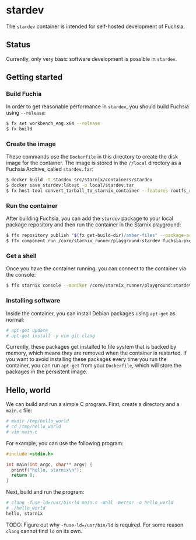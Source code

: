 # stardev

The `stardev` container is intended for self-hosted development of Fuchsia.

## Status

Currently, only very basic software development is possible in `stardev`.

## Getting started


### Build Fuchia

In order to get reasonable performance in `stardev`, you should build Fuchsia using `--release`:

```sh
$ fx set workbench_eng.x64 --release
$ fx build
```

### Create the image

These commands use the `Dockerfile` in this directory to create the disk image for the container.
The image is stored in the `//local` directory as a Fuchsia Archive, called `stardev.far`:

```sh
$ docker build -t stardev src/starnix/containers/stardev
$ docker save stardev:latest -o local/stardev.tar
$ fx host-tool convert_tarball_to_starnix_container --features rootfs_rw --input-format docker-archive local/stardev.tar local/stardev.far
```

### Run the container

After building Fuchsia, you can add the `stardev` package to your local package repository and
then run the container in the Starnix playground:

```sh
$ ffx repository publish "$(fx get-build-dir)/amber-files" --package-archive local/stardev.far
$ ffx component run /core/starnix_runner/playground:stardev fuchsia-pkg://fuchsia.com/stardev#meta/container.cm
```

### Get a shell

Once you have the container running, you can connect to the container via the console:

```sh
$ ffx starnix console --moniker /core/starnix_runner/playground:stardev /bin/bash
```

### Installing software

Inside the container, you can install Debian packages using `apt-get` as normal:

```sh
# apt-get update
# apt-get install -y vim git clang
```

Currently, these packages get installed to file system that is backed by memory, which means they
are removed when the container is restarted. If you want to avoid installing these packages every
time you run the container, you can run `apt-get` from your `Dockerfile`, which will store the
packages in the persistent image.

## Hello, world

We can build and run a simple C program. First, create a directory and a `main.c` file:

```sh
# mkdir /tmp/hello_world
# cd /tmp/hello_world
# vim main.c
```

For example, you can use the following program:

```c
#include <stdio.h>

int main(int argc, char** argv) {
  printf("hello, starnix\n");
  return 0;
}
```

Next, build and run the program:

```sh
# clang -fuse-ld=/usr/bin/ld main.c -Wall -Werror -o hello_world
# ./hello_world
hello, starnix
```

TODO: Figure out why `-fuse-ld=/usr/bin/ld` is required. For some reason `clang` cannot find `ld`
on its own.
